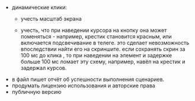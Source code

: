 - динамические клики: 
    - учесть масштаб экрана
    
    - учесть, что при наведении курсора на кнопку она может поменяться - например, крестик становится красным, или включается подсвечивание в телеге.
    это сделает невозможность впоследствии найти его на скриншите. если сохранять скрин за 100 мс до клика , 
    то при наведении на элемент и задержке больше 100 мс ломает эту схему, например, навёл на крестик и задержал курсов.
- в файл пишет отчёт об успешности выполнения сценариев.
- продумать лицензию использования и авторские права
- публичную версию